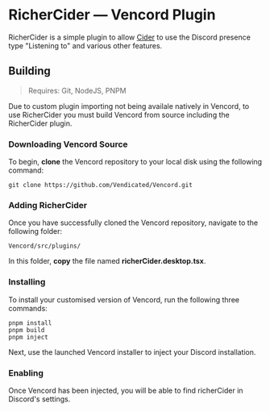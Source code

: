 # RicherCider ― Vencord Plugin

RicherCider is a simple plugin to allow [Cider](https://cider.sh) to use the Discord presence type "Listening to" and various other features.


## Building
> Requires: Git, NodeJS, PNPM

Due to custom plugin importing not being availale natively in Vencord, to use RicherCider you must build Vencord from source including the RicherCider plugin.



### Downloading Vencord Source

To begin, **clone** the Vencord repository to your local disk using the following command:

`git clone https://github.com/Vendicated/Vencord.git`

### Adding RicherCider

Once you have successfully cloned the Vencord repository, navigate to the following folder:

`Vencord/src/plugins/`

In this folder, **copy** the file named **richerCider.desktop.tsx**.

### Installing

To install your customised version of Vencord, run the following three commands:

`pnpm install`<br>
`pnpm build`<br>
`pnpm inject`<br>

Next, use the launched Vencord installer to inject your Discord installation.

### Enabling

Once Vencord has been injected, you will be able to find richerCider in Discord's settings.
